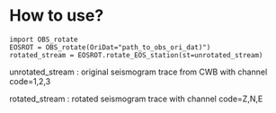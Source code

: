 # How to use?

```
import OBS_rotate
EOSROT = OBS_rotate(OriDat="path_to_obs_ori_dat)")
rotated_stream = EOSROT.rotate_EOS_station(st=unrotated_stream)
```

unrotated_stream : original seismogram trace from CWB with channel code=1,2,3

rotated_stream : rotated seismogram trace with channel code=Z,N,E